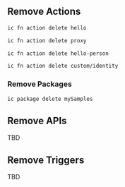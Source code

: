 <!--
#
# Licensed to the Apache Software Foundation (ASF) under one or more
# contributor license agreements.  See the NOTICE file distributed with
# this work for additional information regarding copyright ownership.
# The ASF licenses this file to You under the Apache License, Version 2.0
# (the "License"); you may not use this file except in compliance with
# the License.  You may obtain a copy of the License at
#
#     http://www.apache.org/licenses/LICENSE-2.0
#
# Unless required by applicable law or agreed to in writing, software
# distributed under the License is distributed on an "AS IS" BASIS,
# WITHOUT WARRANTIES OR CONDITIONS OF ANY KIND, either express or implied.
# See the License for the specific language governing permissions and
# limitations under the License.
#
-->

## Remove Actions

```bash
ic fn action delete hello
```
```bash
ic fn action delete proxy
```
```bash
ic fn action delete hello-person
```
```bash
ic fn action delete custom/identity
```

### Remove Packages

```bash
ic package delete mySamples
```

## Remove APIs

TBD

## Remove Triggers

TBD

